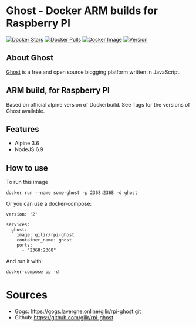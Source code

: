 # Ghost - Docker ARM builds for Raspberry PI
[![Docker Stars](https://img.shields.io/docker/stars/gilir/rpi-ghost.svg?maxAge=2592000)](https://hub.docker.com/r/gilir/rpi-ghost/)
[![Docker Pulls](https://img.shields.io/docker/pulls/gilir/rpi-ghost.svg?maxAge=2592000)](https://hub.docker.com/r/gilir/rpi-ghost/)
[![Docker Image](https://images.microbadger.com/badges/image/gilir/rpi-ghost.svg)](https://microbadger.com/images/gilir/rpi-ghost "Get your own image badge on microbadger.com")
[![Version](https://images.microbadger.com/badges/version/gilir/rpi-ghost.svg)](https://microbadger.com/images/gilir/rpi-ghost "Get your own version badge on microbadger.com")


## About Ghost
[Ghost](https://ghost.org/) is a free and open source blogging platform written in JavaScript.

## ARM build, for Raspberry PI
Based on official alpine version of Dockerbuild. See Tags for the versions of Ghost available.

## Features
- Alpine 3.6
- NodeJS 6.9

## How to use

To run this image
```
docker run --name some-ghost -p 2368:2368 -d ghost
```

Or you can use a docker-compose:
```
version: '2'

services:
  ghost:
    image: gilir/rpi-ghost
    container_name: ghost
    ports:
      - "2368:2368"
```
And run it with:
```
docker-compose up -d
```

# Sources
- Gogs: https://gogs.lavergne.online/gilir/rpi-ghost.git
- Github: https://github.com/gilir/rpi-ghost
